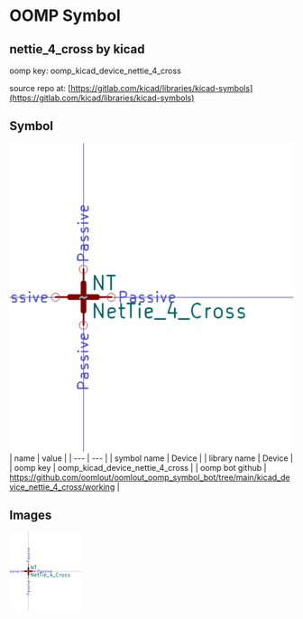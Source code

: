 # OOMP Symbol  
## nettie_4_cross  by kicad  
  
oomp key: oomp_kicad_device_nettie_4_cross  
  
source repo at: [https://gitlab.com/kicad/libraries/kicad-symbols](https://gitlab.com/kicad/libraries/kicad-symbols)  
## Symbol  
  
[![working.png](working_600.png)](working.png)  
| name | value | 
| --- | --- | 
| symbol name | Device | 
| library name | Device | 
| oomp key | oomp_kicad_device_nettie_4_cross | 
| oomp bot github | https://github.com/oomlout/oomlout_oomp_symbol_bot/tree/main/kicad_device_nettie_4_cross/working | 
## Images  
  
[![working.png](working_140.png)](working.png)  
